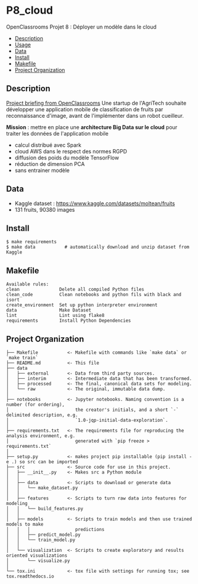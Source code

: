 # P8_cloud

OpenClassrooms Projet 8 : Déployer un modèle dans le cloud

<!--toc:start-->

- [Description](#description)
- [Usage](#usage)
- [Data](#data)
- [Install](#install)
- [Makefile](#makefile)
- [Project Organization](#project-organization)
<!--toc:end-->

## Description

[Project briefing from OpenClassrooms](https://openclassrooms.com/fr/paths/164/projects/633/assignment)
Une startup de l'AgriTech souhaite développer une application mobile de classification de fruits par reconnaissance d'image, avant de l'implémenter dans un robot cueilleur.

**Mission** : mettre en place une **architecture Big Data sur le cloud** pour traiter les données de l'application mobile

- calcul distribué avec Spark
- cloud AWS dans le respect des normes RGPD
- diffusion des poids du modèle TensorFlow
- réduction de dimension PCA
- sans entrainer modèle

## Data

- Kaggle dataset : <https://www.kaggle.com/datasets/moltean/fruits>
- 131 fruits, 90380 images

## Install

```
$ make requirements
$ make data           # automatically download and unzip dataset from Kaggle
```

## Makefile

```
Available rules:
clean               Delete all compiled Python files
clean_code          Clean notebooks and python fils with black and isort
create_environment  Set up python interpreter environment
data                Make Dataset
lint                Lint using flake8
requirements        Install Python Dependencies
```

## Project Organization

    ├── Makefile           <- Makefile with commands like `make data` or `make train`
    ├── README.md          <- This file
    ├── data
    │   ├── external       <- Data from third party sources.
    │   ├── interim        <- Intermediate data that has been transformed.
    │   ├── processed      <- The final, canonical data sets for modeling.
    │   └── raw            <- The original, immutable data dump.
    │
    ├── notebooks          <- Jupyter notebooks. Naming convention is a number (for ordering),
    │                         the creator's initials, and a short `-` delimited description, e.g.
    │                         `1.0-jqp-initial-data-exploration`.
    │
    ├── requirements.txt   <- The requirements file for reproducing the analysis environment, e.g.
    │                         generated with `pip freeze > requirements.txt`
    │
    ├── setup.py           <- makes project pip installable (pip install -e .) so src can be imported
    ├── src                <- Source code for use in this project.
    │   ├── __init__.py    <- Makes src a Python module
    │   │
    │   ├── data           <- Scripts to download or generate data
    │   │   └── make_dataset.py
    │   │
    │   ├── features       <- Scripts to turn raw data into features for modeling
    │   │   └── build_features.py
    │   │
    │   ├── models         <- Scripts to train models and then use trained models to make
    │   │   │                 predictions
    │   │   ├── predict_model.py
    │   │   └── train_model.py
    │   │
    │   └── visualization  <- Scripts to create exploratory and results oriented visualizations
    │       └── visualize.py
    │
    └── tox.ini            <- tox file with settings for running tox; see tox.readthedocs.io
